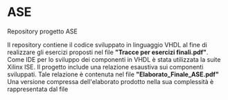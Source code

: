 # ASE
 Repository progetto ASE

Il repository contiene il codice sviluppato in linguaggio VHDL al fine di realizzare gli esercizi proposti nel file **"Tracce per esercizi finali.pdf"**.
Come IDE per lo sviluppo dei componenti in VHDL è stata utilizzata la suite Xilinx ISE.
Il progetto include una relazione esaustiva sui componenti sviluppati. Tale relazione è contenuta nel file **"Elaborato_Finale_ASE.pdf"**
Una versione compressa dell'elaborato prodotto nella sua complessità è rappresentata dal file 
